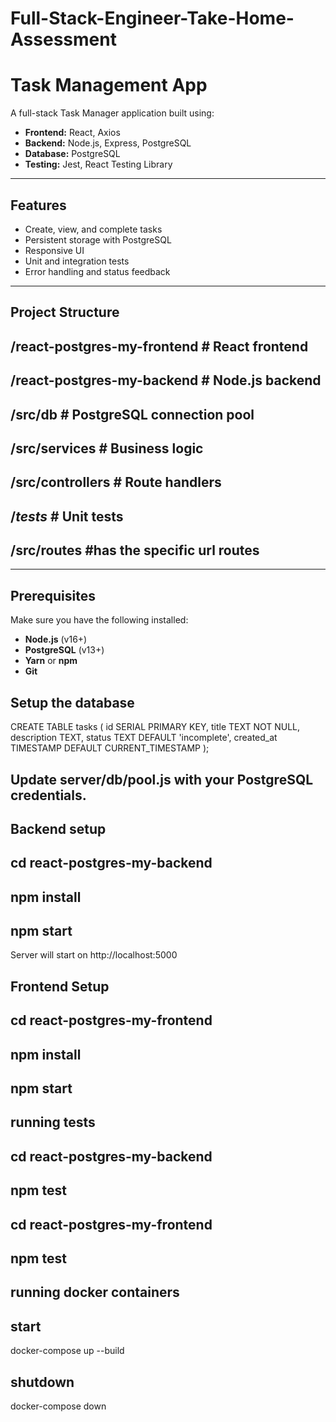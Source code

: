 # Full-Stack-Engineer-Take-Home-Assessment

# Task Management App

A full-stack Task Manager application built using:

- **Frontend:** React, Axios
- **Backend:** Node.js, Express, PostgreSQL
- **Database:** PostgreSQL
- **Testing:** Jest, React Testing Library

---

##  Features

- Create, view, and complete tasks
- Persistent storage with PostgreSQL
- Responsive UI
- Unit and integration tests
- Error handling and status feedback

---

##  Project Structure

## /react-postgres-my-frontend # React frontend
## /react-postgres-my-backend # Node.js backend
## /src/db # PostgreSQL connection pool
## /src/services # Business logic
## /src/controllers # Route handlers
## /_tests_ # Unit  tests
## /src/routes #has the specific url routes


---

## Prerequisites

Make sure you have the following installed:

- **Node.js** (v16+)
- **PostgreSQL** (v13+)
- **Yarn** or **npm**
- **Git**

## Setup the database

CREATE TABLE tasks (
  id SERIAL PRIMARY KEY,
  title TEXT NOT NULL,
  description TEXT,
  status TEXT DEFAULT 'incomplete',
  created_at TIMESTAMP DEFAULT CURRENT_TIMESTAMP
);

## Update server/db/pool.js with your PostgreSQL credentials.

## Backend setup
## cd react-postgres-my-backend
## npm install
## npm start

Server will start on http://localhost:5000

## Frontend Setup
## cd react-postgres-my-frontend
## npm install
## npm start

## running tests
## cd react-postgres-my-backend
## npm test

## cd react-postgres-my-frontend
## npm test

## running docker containers
## start
docker-compose up --build
## shutdown
docker-compose down
